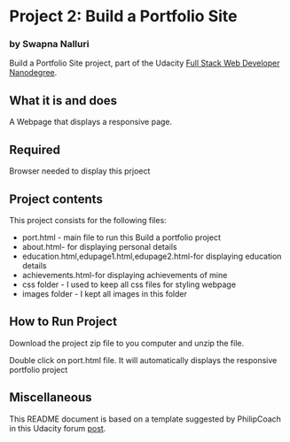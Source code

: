 # Project 2: Build a Portfolio Site
### by Swapna Nalluri

Build a Portfolio Site project, part of the Udacity [Full Stack Web Developer
Nanodegree](https://www.udacity.com/course/full-stack-web-developer-nanodegree--nd004).


## What it is and does

A Webpage that displays a responsive page.

## Required

Browser needed to display this prjoect

## Project contents

This project consists for the following files:

* port.html - main file to run this Build a portfolio project
* about.html- for displaying personal details
* education.html,edupage1.html,edupage2.html-for displaying education details
* achievements.html-for displaying achievements of mine
* css folder - I used to keep all css files for styling webpage 
* images folder - I kept all images in this folder 

## How to Run Project

Download the project zip file to you computer and unzip the file.

Double click on port.html file. It will automatically displays the responsive portfolio project

## Miscellaneous

This README document is based on a template suggested by PhilipCoach in this
Udacity forum [post](https://discussions.udacity.com/t/readme-files-in-project-1/23524).